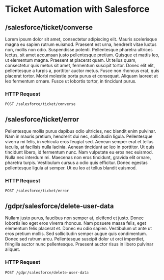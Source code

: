 # Ticket Automation with Salesforce

## /salesforce/ticket/converse

Lorem ipsum dolor sit amet, consectetur adipiscing elit. Mauris scelerisque magna eu sapien rutrum euismod. Praesent est urna, hendrerit vitae luctus non, mollis non odio. Suspendisse potenti. Pellentesque pharetra ultrices lectus, sit amet accumsan justo pellentesque pretium. Quisque et mattis leo, ut elementum magna. Praesent at placerat quam. Ut tellus quam, consectetur quis metus sit amet, fermentum suscipit tortor. Donec elit elit, pellentesque a turpis a, porttitor auctor metus. Fusce non rhoncus erat, quis placerat tortor. Morbi molestie porta purus et consequat. Aliquam laoreet at leo fermentum ornare. Fusce ut lobortis tortor, in tincidunt purus.

### HTTP Request

`POST /salesforce/ticket/converse`

## /salesforce/ticket/error

Pellentesque mollis purus dapibus odio ultricies, nec blandit enim pulvinar. Nam in mauris pretium, hendrerit dui nec, sollicitudin ligula. Pellentesque viverra mi felis, in vehicula eros feugiat sed. Aenean semper erat et tellus iaculis, at facilisis nulla lacinia. Aenean tincidunt ac leo in porttitor. Ut quis tincidunt libero, id fermentum nunc. Nam vulputate eu eros nec euismod. Nulla nec interdum mi. Maecenas non eros tincidunt, gravida elit ornare, pharetra turpis. Vestibulum cursus a odio quis efficitur. Donec egestas pellentesque ligula at semper. Ut eu leo at tellus blandit euismod.

### HTTP Request

`POST /salesforce/ticket/error`

## /gdpr/salesforce/delete-user-data

Nullam justo purus, faucibus non semper at, eleifend et justo. Donec lobortis leo eget eros viverra rhoncus. Nam posuere massa felis, eget elementum felis placerat et. Donec eu odio sapien. Vestibulum ut ante ut eros pretium mollis. Sed sollicitudin semper augue quis condimentum. Donec sed rutrum arcu. Pellentesque suscipit dolor ut orci imperdiet, fringilla auctor nunc pellentesque. Praesent auctor risus in libero pulvinar aliquet.

### HTTP Request

`POST /gdpr/salesforce/delete-user-data`
